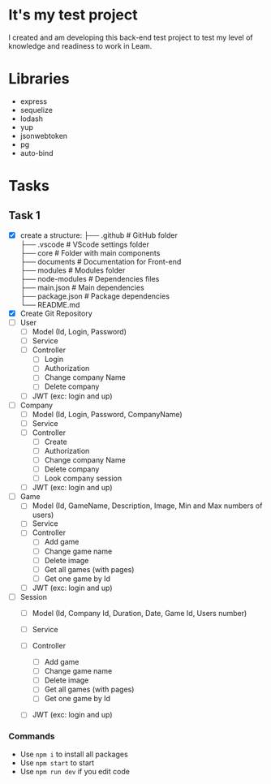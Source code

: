 # It's my test project
I created and am developing this back-end test project to test my level of knowledge and readiness to work in Leam.

# Libraries
- express
- sequelize
- lodash
- yup
- jsonwebtoken
- pg
- auto-bind

# Tasks
## Task 1
- [x] create a structure:
    ├── .github             # GitHub folder \
    ├── .vscode             # VScode settings folder \
    ├── core                # Folder with main components \
    ├── documents           # Documentation for Front-end \
    ├── modules             # Modules folder \
    ├── node-modules        # Dependencies files\
    ├── main.json           # Main dependencies \
    ├── package.json        # Package dependencies \
    └── README.md
- [x] Create Git Repository
- [ ] User
    - [ ] Model (Id, Login, Password)
    - [ ] Service
    - [ ] Controller
        - [ ] Login
        - [ ] Authorization
        - [ ] Change company Name
        - [ ] Delete company
    - [ ] JWT (exc: login and up)

- [ ] Company
    - [ ] Model (Id, Login, Password, CompanyName)
    - [ ] Service
    - [ ] Controller
        - [ ] Create
        - [ ] Authorization
        - [ ] Change company Name
        - [ ] Delete company
        - [ ] Look company session
    - [ ] JWT (exc: login and up)

- [ ] Game
    - [ ] Model (Id, GameName, Description, Image, Min and Max numbers of users)
    - [ ] Service
    - [ ] Controller
        - [ ] Add game
        - [ ] Change game name
        - [ ] Delete image
        - [ ] Get all games (with pages)
        - [ ] Get one game by Id
    - [ ] JWT (exc: login and up)

- [ ] Session
    - [ ] Model (Id, Company Id, Duration, Date, Game Id, Users number)
    - [ ] Service
    - [ ] Controller
        - [ ] Add game
        - [ ] Change game name
        - [ ] Delete image
        - [ ] Get all games (with pages)
        - [ ] Get one game by Id
    - [ ] JWT (exc: login and up)


### Commands
- Use ```npm i``` to install all packages
- Use ```npm start``` to start
- Use ```npm run dev``` if you edit code